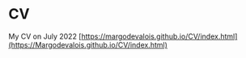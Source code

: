 # CV
My CV on July 2022 
[https://margodevalois.github.io/CV/index.html](https://Margodevalois.github.io/CV/index.html)
